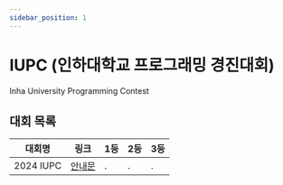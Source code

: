 ```yaml
---
sidebar_position: 1
---
```


# IUPC (인하대학교 프로그래밍 경진대회)

Inha University Programming Contest

## 대회 목록

|대회명|링크|1등|2등|3등|
| --- | --- | --- | --- | --- |
|2024 IUPC|[안내문](/blog/2024/05/06/iupc2024)|.|.|.|
